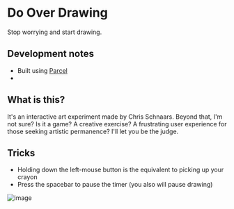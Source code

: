 # Do Over Drawing

Stop worrying and start drawing.

## Development notes
- Built using [Parcel](https://parceljs.org/)
-


## What is this?

It's an interactive art experiment made by Chris Schnaars. Beyond that, I'm not sure? Is it a game? A creative exercise? A frustrating user experience for those seeking artistic permanence? I'll let you be the judge.

## Tricks

-   Holding down the left-mouse button is the equivalent to picking up your crayon
-   Press the spacebar to pause the timer (you also will pause drawing)

![image](https://user-images.githubusercontent.com/7681768/135003635-b48ed55b-9e96-40cc-858e-ceab543379ec.png)
